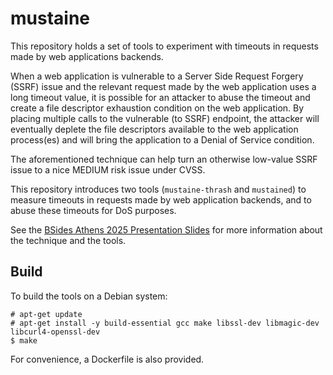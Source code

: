 # mustaine

This repository holds a set of tools to experiment with timeouts in 
requests made by web applications backends.

When a web application is vulnerable to a Server Side Request Forgery (SSRF)
issue and the relevant request made by the web application uses a long 
timeout value, it is possible for an attacker to abuse the timeout and 
create a file descriptor exhaustion condition on the web application. 
By placing multiple calls to the vulnerable (to SSRF) endpoint, the attacker
will eventually deplete the file descriptors available to the web application
process(es) and will bring the application to a Denial of Service condition.

The aforementioned technique can help turn an otherwise low-value SSRF issue 
to a nice MEDIUM risk issue under CVSS.

This repository introduces two tools (`mustaine-thrash` and `mustained`) 
to measure timeouts in requests made by web application backends, and to
abuse these timeouts for DoS purposes.

See the [BSides Athens 2025 Presentation Slides](docs/bsides-ath-2025-ssrf.pdf) for more information about the technique and the tools.

## Build

To build the tools on a Debian system:

```
# apt-get update
# apt-get install -y build-essential gcc make libssl-dev libmagic-dev libcurl4-openssl-dev
$ make
```

For convenience, a Dockerfile is also provided.
